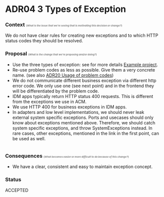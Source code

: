 # ADR04 3 Types of Exception

### Context  <span style="font-size:6pt; color:grey;">(*What is the issue that we're seeing that is motivating this decision or change?*)</span>
We do not have clear rules for creating new exceptions and to which HTTP status codes they should be resolved.


### Proposal  <span style="font-size:6pt; color:grey;">(*What is the change that we're proposing and/or doing?*)</span>
- Use the three types of exception: see for more details [Example project](../examples/three-types-of-exception/README.md).
- Re-use problem codes as less as possible. Give them a very concrete name. (see also [ADR20 Usage of problem codes](./20%20-%20Usage%20of%20problem%20codes.md))
- We do not communicate different business exception via different http error code. We only use one (see next point) and in the frontend they will be differentiated by the problem code.
- IDM apps typically return HTTP status 400 requests. This is different from the exceptions we use in ACM.
- We use HTTP 400 for business exceptions in IDM apps.
- In adapters and low level implementations, we should never leak external system specific exceptions. Ports and usecases
  should only know about exceptions mentioned above. Therefore, we should catch system specific exceptions, and throw
  SystemExceptions instead. In rare cases, other exceptions, mentioned in the link in the first point, can be used as well.

```mermaid

```


### Consequences  <span style="font-size:6pt; color:grey;">(*What becomes easier or more difficult to do because of this change?*)</span>
- We have a clear, consistent and easy to maintain exception concept.


### Status
ACCEPTED
